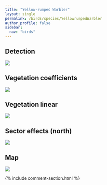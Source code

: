 ```yaml
---
title: "Yellow-rumped Warbler"
layout: single
permalink: /birds/species/YellowrumpedWarbler
author_profile: false
sidebar:
  nav: "birds"
---
```


<h2>Detection</h2>

<img src="https://beallen.github.io/DevelopmentWebsite/assets/images/birds/YellowrumpedWarbler/det.jpg">

<h2>Vegetation coefficients</h2>

<img src="https://beallen.github.io/DevelopmentWebsite/assets/images/birds/YellowrumpedWarbler/veghf.jpg">

<h2>Vegetation linear</h2>

<img src="https://beallen.github.io/DevelopmentWebsite/assets/images/birds/YellowrumpedWarbler/lin-north.jpg">

<h2>Sector effects (north)</h2>

<img src="https://beallen.github.io/DevelopmentWebsite/assets/images/birds/YellowrumpedWarbler/sector-north.jpg">

<h2>Map</h2>

<img src="https://beallen.github.io/DevelopmentWebsite/assets/images/birds/YellowrumpedWarbler/map.jpg">

{% include comment-section.html %}
